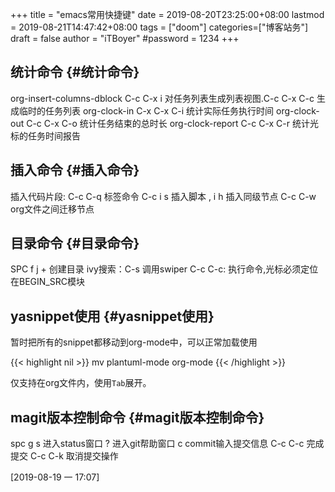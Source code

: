 +++
title = "emacs常用快捷键"
date = 2019-08-20T23:25:00+08:00
lastmod = 2019-08-21T14:47:42+08:00
tags = ["doom"]
categories=["博客站务"]
draft = false
author = "iTBoyer"
#password = 1234
+++

## 统计命令 {#统计命令}

org-insert-columns-dblock C-c C-x i 对任务列表生成列表视图.C-c C-x C-c 生成临时的任务列表
org-clock-in  C-x C-x C-i 统计实际任务执行时间
org-clock-out C-c C-x C-o 统计任务结束的总时长
org-clock-report C-c C-x C-r 统计光标的任务时间报告


## 插入命令 {#插入命令}

插入代码片段:
C-c C-q 标签命令
C-c i s 插入脚本
, i h 插入同级节点
C-c C-w org文件之间迁移节点


## 目录命令 {#目录命令}

SPC f j + 创建目录
ivy搜索：C-s 调用swiper
C-c C-c: 执行命令,光标必须定位在BEGIN\_SRC模块


## yasnippet使用 {#yasnippet使用}

暂时把所有的snippet都移动到org-mode中，可以正常加载使用

{{< highlight nil >}}
mv plantuml-mode org-mode
{{< /highlight >}}

仅支持在org文件内，使用`Tab`展开。


## magit版本控制命令 {#magit版本控制命令}

spc g s 进入status窗口
   ? 进入git帮助窗口
   c commit输入提交信息
   C-c C-c 完成提交
   C-c C-k 取消提交操作

<span class="timestamp-wrapper"><span class="timestamp">[2019-08-19 一 17:07]</span></span>
